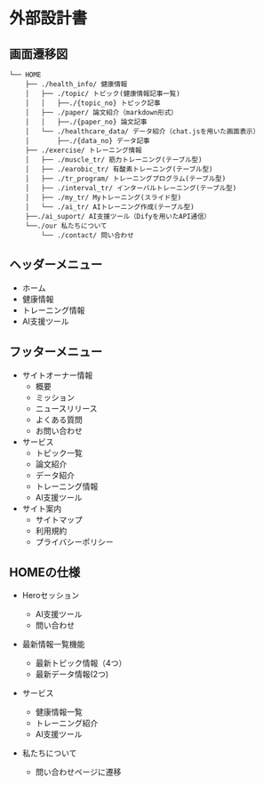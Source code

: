 # 外部設計書

## 画面遷移図

```
└── HOME
    ├── ./health_info/ 健康情報 
    │   ├── ./topic/ トピック(健康情報記事一覧)
    │   │   ├──./{topic_no} トピック記事
    │   ├── ./paper/ 論文紹介（markdown形式）
    │   │   ├──./{paper_no} 論文記事
    │   └── ./healthcare_data/ データ紹介（chat.jsを用いた画面表示）
    │       ├──./{data_no} データ記事
    ├── ./exercise/ トレーニング情報
    │   ├── ./muscle_tr/ 筋力トレーニング(テーブル型)
    │   ├── ./earobic_tr/ 有酸素トレーニング(テーブル型)
    │   ├── ./tr_program/ トレーニングプログラム(テーブル型)
    │   ├── ./interval_tr/ インターバルトレーニング(テーブル型)
    │   ├── ./my_tr/ Myトレーニング(スライド型)
    │   └── ./ai_tr/ AIトレーニング作成(テーブル型)
    ├──./ai_suport/ AI支援ツール（Difyを用いたAPI通信）
    └──./our 私たちについて
        └── ./contact/ 問い合わせ
```

## ヘッダーメニュー
- ホーム
- 健康情報
- トレーニング情報
- AI支援ツール

## フッターメニュー
- サイトオーナー情報
  - 概要
  - ミッション
  - ニュースリリース
  - よくある質問
  - お問い合わせ
- サービス
  - トピック一覧
  - 論文紹介
  - データ紹介
  - トレーニング情報
  - AI支援ツール
- サイト案内
  - サイトマップ
  - 利用規約
  - プライバシーポリシー

## HOMEの仕様

- Heroセッション
  - AI支援ツール
  - 問い合わせ

- 最新情報一覧機能
  - 最新トピック情報（4つ）
  - 最新データ情報(2つ)

- サービス
  - 健康情報一覧
  - トレーニング紹介
  - AI支援ツール

- 私たちについて
  - 問い合わせページに遷移


